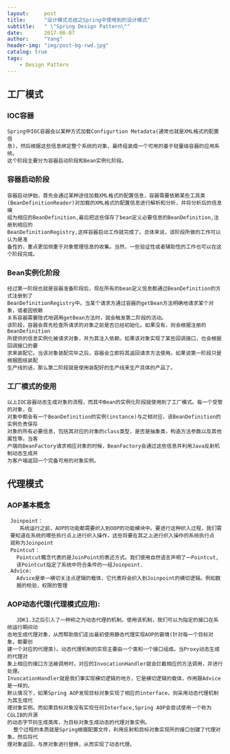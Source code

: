 ```yaml
---
layout:     post
title:      "设计模式总结之Spring中使用到的设计模式"
subtitle:   " \"Spring Design Pattern\""
date:       2017-06-07 
author:     "Yang"
header-img: "img/post-bg-rwd.jpg"
catalog: true
tags:
    - Design Pattern
---
```

## 工厂模式
### IOC容器
    Spring中IOC容器会以某种方式加载Configurtion Metadata(通常也就是XML格式的配置信
    息)，然后根据这些信息绑定整个系统的对象，最终组装成一个可用的基于轻量级容器的应用系统。
    这个阶段主要分为容器启动阶段和Bean实例化阶段。
    
### 容器启动阶段

    容器启动伊始，首先会通过某种途径加载XML格式的配置信息，容器需要依赖某些工具类
    (BeanDefinitionReader)对加载的XML格式的配置信息进行解析和分析，并将分析后的信息编
    组为相应的BeanDefinition,最后把这些保存了bean定义必要信息的BeanDefinition,注册到相应的
    BeanDefinitionRegistry,这样容器启动工作就完成了。总体来说，该阶段所做的工作可以认为是准
    备性的，重点更加侧重于对象管理信息的收集。当然，一些验证性或者辅助性的工作也可以在这个阶段完成。

### Bean实例化阶段
    经过第一阶段也就是容器准备阶段后，现在所有的bean定义信息都通过BeanDefinition的方式注册到了
    BeanDefinitionRegistry中。当某个请求方通过容器的getBean方法明确地请求某个对象，或者因依赖
    关系容器需要隐式地调用getBean方法时，就会触发第二阶段的活动。
    该阶段，容器会首先检查所请求的对象之前是否已经初始化。如果没有，则会根据注册的BeanDefinition
    所提供的信息实例化被请求对象，并为其注入依赖。如果该对象实现了某些回调接口，也会根据回调接口的要
    求来装配它。当该对象装配完毕之后，容器会立即将其返回请求方法使用。如果说第一阶段只是根据图纸装配
    生产线的话，那么第二阶段就是使用装配好的生产线来生产具体的产品了。
    
### 工厂模式的使用
    以上IOC容器动态生成对象的流程，而其中Bean的实例化阶段就使用到了工厂模式。每一个受管的对象，在
    对象中都会有一个BeanDefinition的实例(instance)与之相对应，该BeanDefinition的实例负责保存
    对象的所有必要信息，包括其对应的对象的class类型，是否是抽象类，构造方法参数以及其他属性等。当客
    户端向BeanFactory请求相应对象的时候，BeanFactory会通过这些信息并利用Java反射机制动态生成并
    为客户端返回一个完备可用的对象实例。

## 代理模式

### AOP基本概念
     Joinpoint：
        系统运行之前，AOP的功能都需要织入到OOP的功能模块中。要进行这种织入过程，我们需
     要知道在系统的哪些执行点上进行织入操作，这些将要在其之上进行织入操作的系统执行点
     就称为Joinpoint
     Pointcut：
       Pointcut概念代表的是JoinPoint的表述方式。我们使用自然语言声明了一Pointcut,
       该Pointcut指定了系统中符合条件的一组Joinpoint.
     Advice:
       Advice是单一横切关注点逻辑的载体，它代表将会织入到Joinpoint的横切逻辑。例如数
       据的校验，权限的管理

### AOP动态代理(代理模式应用):
       JDK1.3之后引入了一种称之为动态代理的机制，使用该机制，我们可以为指定的接口在系统运行期间动
    态地生成代理对象，从而帮助我们走出最初使用静态代理实现AOP的窘境(针对每一个目标对象，都要创
    建一个对应的代理类)。动态代理机制的实现主要由一个类和一个接口组成。当Proxy动态生成的代理对
    象上相应的接口方法被调用时，对应的InvocationHandler就会拦截相应的方法调用，并进行处理。
    InvocationHandler就是我们事实现横切逻辑的地方，它是横切逻辑的载体，作用跟Advice是一样的。
    默认情况下，如果Spring AOP发现目标对象实现了相应的interface，则采用动态代理机制为其生成代
    理对象实例。而如果目标对象没有实现任何Interface,Spring AOP会尝试使用一个称为CGLIB的开源
    的动态字节码生成类库，为目标对象生成动态的代理对象实例。
      整个过程的本质就是Spring根据配置文件，利用反射和目标对象实现所的接口创建了代理对象。然后将代
    理对象返回，与原对象进行替换，从而实现了动态代理。
